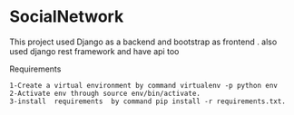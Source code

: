 # SocialNetwork
This project used Django as a backend and bootstrap as frontend .
also used django rest framework and have api too

Requirements


    1-Create a virtual environment by command virtualenv -p python env
    2-Activate env through source env/bin/activate.
    3-install  requirements  by command pip install -r requirements.txt.


